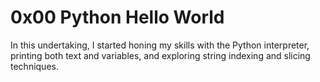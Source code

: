 <h1>0x00 Python Hello World</h1>


In this undertaking, I started honing my skills with the Python interpreter, printing both text and variables, and exploring string indexing and slicing techniques.


